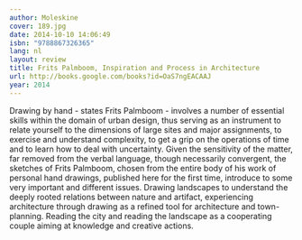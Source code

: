 ```yaml
---
author: Moleskine
cover: 189.jpg
date: 2014-10-10 14:06:49
isbn: "9788867326365"
lang: nl
layout: review
title: Frits Palmboom, Inspiration and Process in Architecture
url: http://books.google.com/books?id=OaS7ngEACAAJ
year: 2014
---
```


Drawing by hand - states Frits Palmboom - involves a number of essential skills within the domain of urban design, thus serving as an instrument to relate yourself to the dimensions of large sites and major assignments, to exercise and understand complexity, to get a grip on the operations of time and to learn how to deal with uncertainty. Given the sensitivity of the matter, far removed from the verbal language, though necessarily convergent, the sketches of Frits Palmboom, chosen from the entire body of his work of personal hand drawings, published here for the first time, introduce to some very important and different issues. Drawing landscapes to understand the deeply rooted relations between nature and artifact, experiencing architecture through drawing as a refined tool for architecture and town-planning. Reading the city and reading the landscape as a cooperating couple aiming at knowledge and creative actions.

